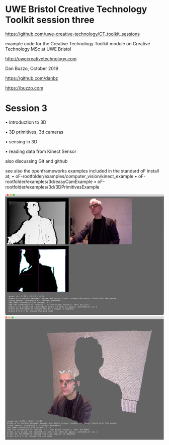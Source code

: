 # UWE Bristol Creative Technology Toolkit session three

https://github.com/uwe-creative-technology/CT_toolkit_sessions


example code for the Creative Technology Toolkit module on Creative Technology MSc at UWE Bristol

http://uwecreativetechnology.com

Dan Buzzo, October 2019

https://github.com/danbz

https://buzzo.com

# Session 3

• introduction to 3D

• 3D primitives, 3d cameras

• sensing in 3D

• reading data from Kinect Sensor

also discussing Git and github

see also the openframeworks examples included in the standard oF install at;
• oF-rootfolder/examples/computer_vision/kinect_example
• oF-rootfolder/examples/3d/easyCamExample
• oF-rootfolder/examples/3d/3DPrimitivesExample

![screenshot](screenshot-session3-1.png)
![screenshot](screenshot-session3-2.png)
